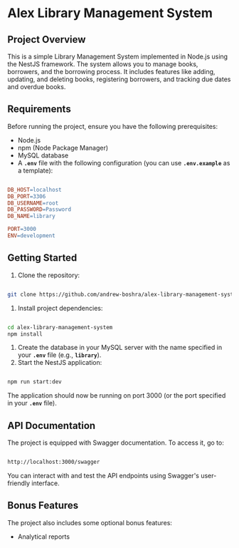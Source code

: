 # **Alex Library Management System**

## **Project Overview**

This is a simple Library Management System implemented in Node.js using the NestJS framework. The system allows you to manage books, borrowers, and the borrowing process. It includes features like adding, updating, and deleting books, registering borrowers, and tracking due dates and overdue books.

## **Requirements**

Before running the project, ensure you have the following prerequisites:

- Node.js
- npm (Node Package Manager)
- MySQL database
- A **`.env`** file with the following configuration (you can use **`.env.example`** as a template):

```makefile

DB_HOST=localhost
DB_PORT=3306
DB_USERNAME=root
DB_PASSWORD=Password
DB_NAME=library

PORT=3000
ENV=development

```

## **Getting Started**

1. Clone the repository:

```bash

git clone https://github.com/andrew-boshra/alex-library-management-system.git

```

1. Install project dependencies:

```bash

cd alex-library-management-system
npm install

```

1. Create the database in your MySQL server with the name specified in your **`.env`** file (e.g., **`library`**).
2. Start the NestJS application:

```bash

npm run start:dev
```

The application should now be running on port 3000 (or the port specified in your **`.env`** file).

## **API Documentation**

The project is equipped with Swagger documentation. To access it, go to:

```bash

http://localhost:3000/swagger

```

You can interact with and test the API endpoints using Swagger's user-friendly interface.

## **Bonus Features**

The project also includes some optional bonus features:

- Analytical reports
